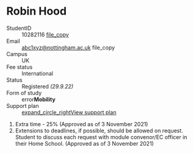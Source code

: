 <h1 class="title">Robin Hood</h1>

<dl class="row">
  <dt class="col-sm-3">StudentID</dt>
  <dd class="col-sm-9">10282116 <a href=""><span class="material-symbols-sharp outline">file_copy</span></a></dd>

  <dt class="col-sm-3">Email</dt>
  <dd class="col-sm-9"><a href="mailto:abc1xyz@nottingham.ac.uk">abc1xyz@nottingham.ac.uk</a> <span class="material-symbols-sharp outline">file_copy</span></dd>

  <dt class="col-sm-3">Campus</dt>
  <dd class="col-sm-9">UK </dd>

  <dt class="col-sm-3">Fee status</dt>
  <dd class="col-sm-9">International </dd>

  <dt class="col-sm-3">Status</dt>
  <dd class="col-sm-9">Registered  <i>(29.9.22)</i></dd>

  <dt class="col-sm-3">Form of study</dt>
  <dd class="col-sm-9"><span class="material-symbols-sharp hilight">error</span><b>Mobility</b></dd>

  <dt class="col-sm-3">Support plan</dt>
  <dd class="col-sm-9"><a class="btn btn-sm btn-outline-primary" href="#SupportPlan" role="button" data-toggle="collapse"><span class="material-symbols-sharp">expand_circle_right</span>View support plan</a></dd>
</dl>

<div id="SupportPlan" class="collapse in padBottom">
  <ol>
    <li>Extra time - 25% (Approved as of 3 November 2021)</li>
    <li>Extensions to deadlines, if possible, should be allowed on request. Student to discuss each request with module convenor/EC officer in their Home School. (Approved as of 3 November 2021)</li>
  </ol>
</div>
